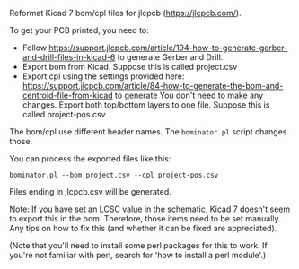 Reformat Kicad 7 bom/cpl files for jlcpcb (https://jlcpcb.com/).

To get your PCB printed, you need to:
* Follow https://support.jlcpcb.com/article/194-how-to-generate-gerber-and-drill-files-in-kicad-6 to generate Gerber and Drill.
* Export bom from Kicad. Suppose this is called project.csv
* Export cpl using the settings provided here: https://support.jlcpcb.com/article/84-how-to-generate-the-bom-and-centroid-file-from-kicad to generate You don't need to make any changes. Export both top/bottom layers to one file. Suppose this is called project-pos.csv

The bom/cpl use different header names. The `bominator.pl` script changes those.

You can process the exported files like this:
```
bominator.pl --bom project.csv --cpl project-pos.csv
```
Files ending in jlcpcb.csv will be generated.

Note: If you have set an LCSC value in the schematic, Kicad 7 doesn't seem to export this in the bom. 
Therefore, those items need to be set manually. Any tips on how to fix this (and whether it can be fixed
are appreciated).

(Note that you'll need to install some perl packages for this to work. If you're not familiar with perl, search for 'how to install a perl module'.)
